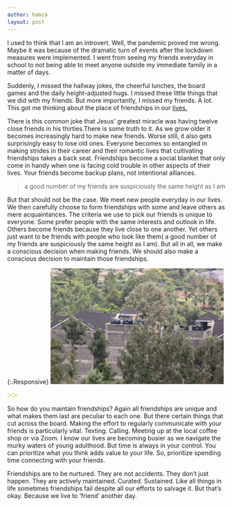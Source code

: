 ```yaml
---
author: hamza
layout: post
---
```

I used to think that I am an introvert. Well, the pandemic proved me wrong. Maybe it was
because of the dramatic turn of events after the lockdown measures were implemented. I went
from seeing my friends everyday in school to not being able to meet anyone outside my
immediate family in a matter of days. 

Suddenly, I missed the hallway jokes, the cheerful lunches,
the board games and the daily height-adjusted hugs. I missed these little things that we did with
my friends. But more importantly, I missed my friends. A lot. This got me thinking about the
place of friendships in our [lives.](https://github.com/habasweiny/habasweiny.github.io/blob/main/assets/images/bkg.png)

There is this common joke that Jesus’ greatest miracle was having twelve close friends in his
thirties.There is some truth to it. As we grow older it becomes increasingly hard to make new
friends. Worse still, it also gets surprisingly easy to lose old ones. Everyone becomes so
entangled in making strides in their career and their romantic lives that cultivating friendships
takes a back seat. Friendships become a social blanket that only come in handy when one is
facing cold trouble in other aspects of their lives. Your friends become backup plans, not
intentional alliances.

> a good number of my friends are
suspiciously the same height as I am

But that should not be the case. We meet new people everyday in our lives. We then carefully
choose to form friendships with some and leave others as mere acquaintances. The criteria we
use to pick our friends is unique to everyone. Some prefer people with the same interests and
outlook in life. Others become friends because they live close to one another. Yet others just
want to be friends with people who look like them( a good number of my friends are
suspiciously the same height as I am). But all in all, we make a conscious decision when making
friends. We should also make a conscious decision to maintain those friendships.

{:.Responsive}
![trees](/assets/images/geedho6.JPG)

![fg](/assets/images/bullet.png)

So how do you maintain friendships? Again all friendships are unique and what makes them last
are peculiar to each one. But there certain things that cut across the board. Making the effort to
regularly communicate with your friends is particularly vital. Texting. Calling. Meeting up at the
local coffee shop or via Zoom. I know our lives are becoming busier as we navigate the murky
waters of young adulthood. But time is always in your control. You can prioritize what you think
adds value to your life. So, prioritize spending time connecting with your friends.

Friendships are to be nurtured. They are not accidents. They don’t just happen. They are actively
maintained. Curated. Sustained. Like all things in life sometimes friendships fail despite all our
efforts to salvage it. But that’s okay. Because we live to ‘friend’ another day.
